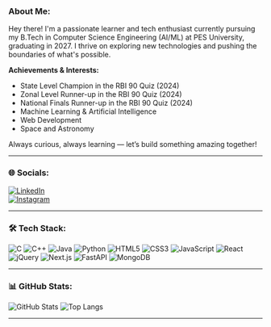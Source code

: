 ### About Me:

Hey there! I'm a passionate learner and tech enthusiast currently pursuing my B.Tech in Computer Science Engineering (AI/ML) at PES University, graduating in 2027. I thrive on exploring new technologies and pushing the boundaries of what's possible.

**Achievements & Interests:**
- State Level Champion in the RBI 90 Quiz (2024)
- Zonal Level Runner-up in the RBI 90 Quiz (2024)
- National Finals Runner-up in the RBI 90 Quiz (2024)
- Machine Learning & Artificial Intelligence
- Web Development
- Space and Astronomy

Always curious, always learning — let’s build something amazing together!

---

### 🌐 Socials:
[![LinkedIn](https://img.shields.io/badge/LinkedIn-%230077B5.svg?style=for-the-badge&logo=linkedin&logoColor=white)](https://www.linkedin.com/in/bhargav-sarma/)  
[![Instagram](https://img.shields.io/badge/Instagram-%23E4405F.svg?style=for-the-badge&logo=instagram&logoColor=white)](https://www.instagram.com/bhargava_770)

---

### 🛠️ Tech Stack:
![C](https://img.shields.io/badge/C-%2300599C.svg?style=for-the-badge&logo=c&logoColor=white)
![C++](https://img.shields.io/badge/C++-%2300599C.svg?style=for-the-badge&logo=c%2B%2B&logoColor=white)
![Java](https://img.shields.io/badge/Java-%23ED8B00.svg?style=for-the-badge&logo=openjdk&logoColor=white)
![Python](https://img.shields.io/badge/Python-%233776AB.svg?style=for-the-badge&logo=python&logoColor=white)
![HTML5](https://img.shields.io/badge/HTML5-%23E34F26.svg?style=for-the-badge&logo=html5&logoColor=white)
![CSS3](https://img.shields.io/badge/CSS3-%231572B6.svg?style=for-the-badge&logo=css3&logoColor=white)
![JavaScript](https://img.shields.io/badge/JavaScript-%23F7DF1E.svg?style=for-the-badge&logo=javascript&logoColor=black)
![React](https://img.shields.io/badge/React-%2361DAFB.svg?style=for-the-badge&logo=react&logoColor=black)
![jQuery](https://img.shields.io/badge/jQuery-%230769AD.svg?style=for-the-badge&logo=jquery&logoColor=white)
![Next.js](https://img.shields.io/badge/Next.js-%23000000.svg?style=for-the-badge&logo=nextdotjs&logoColor=white)
![FastAPI](https://img.shields.io/badge/FastAPI-%23009688.svg?style=for-the-badge&logo=fastapi&logoColor=white)
![MongoDB](https://img.shields.io/badge/MongoDB-%2347A248.svg?style=for-the-badge&logo=mongodb&logoColor=white)

---

### 📊 GitHub Stats:
![GitHub Stats](https://github-readme-stats.vercel.app/api?username=bhargavaramasarma&show_icons=true&theme=radical)
![Top Langs](https://github-readme-stats.vercel.app/api/top-langs/?username=bhargavaramasarma&layout=compact&theme=radical)

---
